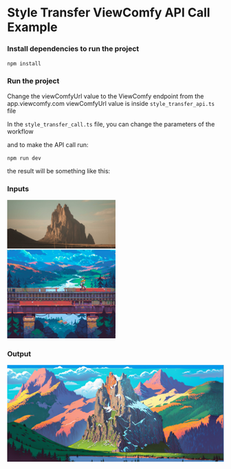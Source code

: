 # Style Transfer ViewComfy API Call Example

### Install dependencies to run the project

```
npm install
```

### Run the project

Change the viewComfyUrl value to the ViewComfy endpoint from the app.viewcomfy.com
viewComfyUrl value is inside `style_transfer_api.ts` file

In the `style_transfer_call.ts` file, you can change the parameters of the workflow

and to make the API call run:

```
npm run dev
```

the result will be something like this:

### Inputs

<img src="https://raw.githubusercontent.com/ViewComfy/cloud-public/main/workflows/style-transfer/composition_image.jpg" alt="composition image" width=50% height=50%>
<img src="https://raw.githubusercontent.com/ViewComfy/cloud-public/main/workflows/style-transfer/style.png" alt="style" width=50% height=50%>

### Output

![style transfer result](https://raw.githubusercontent.com/ViewComfy/cloud-public/main/workflows/style-transfer/style_transfer_result.png "style transfer")
